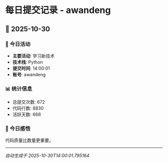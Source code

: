 # 每日提交记录 - awandeng

## 📅 2025-10-30

### 🎯 今日活动
- **主要活动**: 学习新技术
- **技术栈**: Python
- **提交时间**: 14:00:01
- **账号**: awandeng

### 📊 统计信息
- 总提交次数: 672
- 代码行数: 8830
- 活跃天数: 668

### 💭 今日感悟
代码质量比数量更重要。

---
*自动生成于 2025-10-30T14:00:01.795164*
